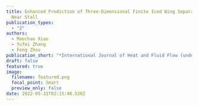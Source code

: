 ```yaml
---
title: Enhanced Prediction of Three-Dimensional Finite Iced Wing Separated Flow
  Near Stall
publication_types:
  - "2"
authors:
  - Maochao Xiao
  - Yufei Zhang
  - Feng Zhou
publication_short: "*International Journal of Heat and Fluid Flow (under review)*"
draft: false
featured: true
image:
  filename: featured.png
  focal_point: Smart
  preview_only: false
date: 2022-05-31T02:15:48.526Z
---
```

